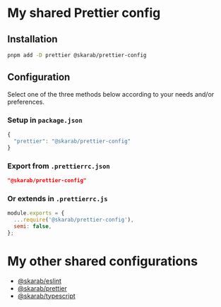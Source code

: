 # My shared Prettier config

## Installation

```bash
pnpm add -D prettier @skarab/prettier-config
```

## Configuration

Select one of the three methods below according to your needs and/or preferences.

### Setup in `package.json`

```ts
{
  "prettier": "@skarab/prettier-config"
}
```

### Export from `.prettierrc.json`

```json
"@skarab/prettier-config"
```

### Or extends in `.prettierrc.js`

```js
module.exports = {
  ...require('@skarab/prettier-config'),
  semi: false,
};
```

# My other shared configurations

- [@skarab/eslint](https://github.com/skarab42/eslint-config)
- [@skarab/prettier](https://github.com/skarab42/prettier-config)
- [@skarab/typescript](https://github.com/skarab42/typescript-config)
